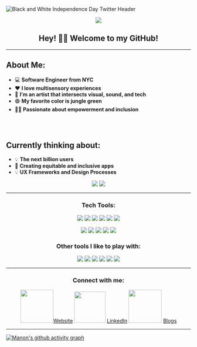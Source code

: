 ![Black and White Independence Day Twitter Header](https://user-images.githubusercontent.com/61391413/117868563-c1ef6780-b267-11eb-9458-09ad3e173def.gif)

<div align="center">
<img src="https://media3.giphy.com/headers/Rapapawn/PROc0H6ALQxL.gif" />
 </div>

## <div align="center">Hey! 👋🏽 Welcome to my GitHub! </div>

***


## About Me:

* 💻 **Software Engineer from NYC**  </div>
* ❤️ **I love multisensory experiences**  
* 🎨 **I'm an artist that intersects visual, sound, and tech**  
* 🟢 **My favorite color is jungle green**  
* ✊🏽 **Passionate about empowerment and inclusion** 

<br>

 <br>

## Currently thinking about:

* 💡 **The next billion users**  
* 🔑 **Creating equitable and inclusive apps**  
* 💡 **UX Frameworks and Design Processes**  
<!-- * ✅ **Test Driven Development**  -->



<div align="center">
<img src="https://data.whicdn.com/images/130492075/original.gif" /> <img src="https://media.tenor.com/images/be25bc392b35e31a7ccfc551a3e1fdea/tenor.gif" /> 
 </div>

 
***

### <div align="center"> Tech Tools: </div>



<div align="center"> 
  
![](https://img.shields.io/badge/JavaScript-informational?style=for-the-badge&logo=JavaScript&logoColor=black&color=goldenrod) 
![](https://img.shields.io/badge/React-informational?style=for-the-badge&logo=React&logoColor=black&color=mediumslateblue)
![](https://img.shields.io/badge/Rails-informational?style=for-the-badge&logo=Ruby-on-Rails&logoColor=black&color=goldenrod)
![](https://img.shields.io/badge/Ruby-informational?style=for-the-badge&logo=Ruby&logoColor=black&color=mediumslateblue)
![](https://img.shields.io/badge/HTML-informational?style=for-the-badge&logo=HTML5&logoColor=black&color=goldenrod) 
![](https://img.shields.io/badge/VSCode-informational?style=for-the-badge&logo=Visual-Studio-Code&logoColor=black&color=mediumslateblue) </div>

<div align="center"> 
  
![](https://img.shields.io/badge/CSS-informational?style=for-the-badge&logo=CSS3&logoColor=black&color=magenta)
![](https://img.shields.io/badge/Semantic_UI-informational?style=for-the-badge&logo=Semantic-UI-React&logoColor=black&color=black)
![](https://img.shields.io/badge/PostgresQL-informational?style=for-the-badge&logo=PostgreSQL&logoColor=black&color=mediumgreen)
![](https://img.shields.io/badge/Active_Record-informational?style=for-the-badge&logo=<LOGO_NAME>&logoColor=black&color=black)
![](https://img.shields.io/badge/MVC-informational?style=for-the-badge&logo=<LOGO_NAME>&logoColor=black&color=magenta) </div>




### <div align="center">  Other tools I like to play with: </div>



<div align="center"> 

![](https://img.shields.io/badge/Adobe_Creative_Cloud-informational?style=for-the-badge&logo=Adobe-Creative-Cloud&logoColor=black&color=dodgerblue)
![](https://img.shields.io/badge/Adobe_Premiere_Pro-informational?style=for-the-badge&logo=Adobe-Premiere-Pro&logoColor=black&color=crimson)
![](https://img.shields.io/badge/Adobe_After_Effects-informational?style=for-the-badge&logo=Adobe-After-Effects&logoColor=black&color=dodgerblue)
![](https://img.shields.io/badge/Audacity-informational?style=for-the-badge&logo=Audacity&logoColor=black&color=crimson)
![](https://img.shields.io/badge/Ableton_Live_9-informational?style=for-the-badge&logo=Ableton-Live&logoColor=black&color=dodgerblue)
![](https://img.shields.io/badge/Pro_Tools-informational?style=for-the-badge&logo=Pro-Tools&logoColor=black&color=crimson) </div>


***

### <div align="center"> Connect with me: </div>


<div align="center"> 
 
<img src="https://i.pinimg.com/originals/d8/10/55/d81055d32cf810a6d527b5eb9ae20f08.png" height="90" width="90" />[Website](https://manonsaintondev.herokuapp.com/) 
<img src="https://user-images.githubusercontent.com/61391413/117747942-1699d080-b1dd-11eb-9907-565e387b0f50.png" height="85" width="85" /> [LinkedIn](https://www.linkedin.com/in/manon-sainton-7830b01ab/) 
<img src="https://user-images.githubusercontent.com/61391413/117748085-62e51080-b1dd-11eb-809e-edbec0b6616c.png" height="90" width="90" /> [Blogs](https://mcasimirian.medium.com/) </div>


*** 

[![Manon's github activity graph](https://activity-graph.herokuapp.com/graph?username=Ginger-Mano&theme=react-dark)](https://github.com/Ginger-Mano/github-readme-activity-graph)
<!--
**Ginger-Mano/Ginger-Mano** is a ✨ _special_ ✨ repository because its `README.md` (this file) appears on your GitHub profile.

Here are some ideas to get you started:

- 🔭 I’m currently working on ...
- 🌱 I’m currently learning ...
- 👯 I’m looking to collaborate on ...
- 🤔 I’m looking for help with ...
- 💬 Ask me about ...
- 📫 How to reach me: ...
- 😄 Pronouns: ...
- ⚡ Fun fact: ...
-->
